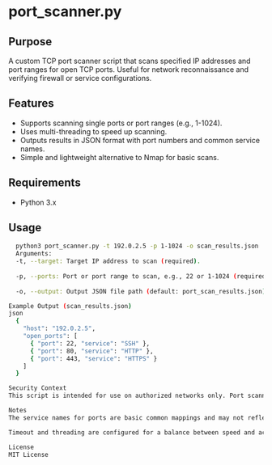 # port_scanner.py

## Purpose

A custom TCP port scanner script that scans specified IP addresses and port ranges for open TCP ports. Useful for network reconnaissance and verifying firewall or service configurations.

## Features

- Supports scanning single ports or port ranges (e.g., 1-1024).
- Uses multi-threading to speed up scanning.
- Outputs results in JSON format with port numbers and common service names.
- Simple and lightweight alternative to Nmap for basic scans.

## Requirements

- Python 3.x

## Usage

```bash
  python3 port_scanner.py -t 192.0.2.5 -p 1-1024 -o scan_results.json
  Arguments:
  -t, --target: Target IP address to scan (required).
  
  -p, --ports: Port or port range to scan, e.g., 22 or 1-1024 (required).
  
  -o, --output: Output JSON file path (default: port_scan_results.json).

Example Output (scan_results.json)
json
  {
    "host": "192.0.2.5",
    "open_ports": [
      { "port": 22, "service": "SSH" },
      { "port": 80, "service": "HTTP" },
      { "port": 443, "service": "HTTPS" }
    ]
  }

Security Context
This script is intended for use on authorized networks only. Port scanning unauthorized systems can be illegal and unethical.

Notes
The service names for ports are basic common mappings and may not reflect actual services.

Timeout and threading are configured for a balance between speed and accuracy.

License
MIT License

